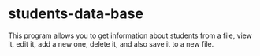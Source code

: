 # students-data-base
This program allows you to get information about students from a file, view it, edit it, add a new one, delete it, and also save it to a new file.

